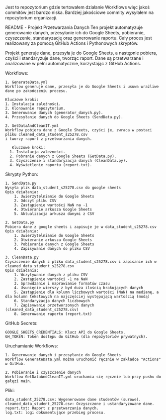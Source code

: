 Jest to repozytorium gdzie tertowałem działanie Workflows więc jakoś commitów jest bardzo niska. Bardziej jakościowe commity wysyłałem na repozytorium organizacji.

README - Projekt Przetwarzania Danych
Ten projekt automatyzuje generowanie danych, przesyłanie ich do Google Sheets, pobieranie, czyszczenie, standaryzację oraz generowanie raportu. Cały proces jest realizowany za pomocą GitHub Actions i Pythonowych skryptów.

Projekt generuje dane, przesyła je do Google Sheets, a następnie pobiera, czyści i standaryzuje dane, tworząc raport. Dane są przetwarzane i analizowane w pełni automatycznie, korzystając z GitHub Actions.

Workflows:

    1. GenerateData.yml
    Workflow generuje dane, przesyła je do Google Sheets i usuwa wrażliwe dane po zakończeniu procesu.

    Kluczowe kroki:
    1. Instalacja zależności.
    2. Klonowanie repozytorium. 
    3. Generowanie danych (generator_danych.py).
    4. Przesyłanie danych do Google Sheets (SendData.py).

    2. GetDataAndCleanIT.yml
    Workflow pobiera dane z Google Sheets, czyści je, zwraca w postaci pliku cleaned_data_student_s25278.csv 
    i tworzy raport z przetwarzania danych. 

       Kluczowe kroki:
      1. Instalacja zależności.
      2. Pobranie danych z Google Sheets (GetData.py).
      3. Czyszczenie i standaryzacja danych (CleanData.py).
      4. Wyświetlenie raportu (report.txt).
   

Skrypty Python:

    1. SendData.py
    Wysyła plik data_student_s25278.csv do google sheets
    Opis działania:
        1. Uwierzytelnianie do Google Sheets
        2. Odczyt pliku CSV
        3. Zastąpienie wartości NaN na -1
        4. Otwieranie arkusza Google Sheets
        5. Aktualizacja arkusza danymi z CSV

    2. GetData.py
    Pobiera dane z google sheets i zapisuje je w data_student_s25278.csv 
    Opis działania:
        1. Uwierzytelnianie do Google Sheets
        2. Otwieranie arkusza Google Sheets
        3. Pobieranie danych z Google Sheets
        4. Zapisywanie danych do pliku CSV

    3. CleanData.py
    Czyszczenie danych z pliku data_student_s25278.csv i zapisanie ich w cleaned_data_student_s25278.csv
    Opis działania:
        1. Wczytywanie danych z pliku CSV
        2. Zastąpienie wartości -1 na NaN
        3. Sprawdzanie i naprawianie formatów czasu
        4. Usunięcie wierszy z byd duża ilością brakujących danych
        5. Zastąpienie dla kolumn liczbowych wartości (NaN) na medianę, a dla kolumn tekstowych na najczęściej występującą wartością (modą) 
        6. Standaryzacja danych liczbowych
        7. Zapisywanie przetworzonych danych (cleaned_data_student_s25278.csv)
        8. Generowanie raportu (report.txt)

GitHub Secrets:

    GOOGLE_SHEETS_CREDENTIALS: Klucz API do Google Sheets.
    GH_TOKEN: Token dostępu do GitHub (dla repozytoriów prywatnych).


Uruchamianie Workflows:
    
    1. Generowanie danych i przesyłanie do Google Sheets
    Workflow GenerateData.yml można uruchomić ręcznie w zakładce "Actions" w GitHub.

    2. Pobieranie i czyszczenie danych
    Workflow GetDataAndCleanIT.yml uruchamia się ręcznie lub przy pushu do gałęzi main.

Pliki:

    data_student_25278.csv: Wygenerowane dane studentów (surowe).
    cleaned_data_student_25278.csv: Oczyszczone i ustandaryzowane dane.
    report.txt: Raport z przetwarzania danych.
    log.txt: logi dokumentujące przebieg procesu.
